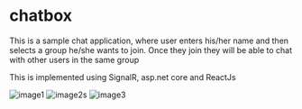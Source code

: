 
# chatbox

This is a sample chat application, where user enters his/her name and then selects a group he/she wants to join. Once they join they will be able to chat with other users in the same group

This is implemented using SignalR, asp.net core and ReactJs


![image1](https://user-images.githubusercontent.com/67181184/143839137-7a6aa995-c835-4bc4-91f6-1362e9f6e51b.PNG)
![image2s](https://user-images.githubusercontent.com/67181184/143839183-701f184e-06bd-4c2c-b94a-09e274aea723.PNG)
![image3](https://user-images.githubusercontent.com/67181184/143839187-d8fd071b-edb2-4d9b-8ab6-1a9b1a4c598d.PNG)
